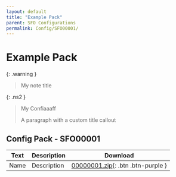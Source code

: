 ```yaml
---
layout: default
title: "Example Pack"
parent: SFO Configurations
permalink: Config/SFO00001/
---
```

# Example Pack

{: .warning }
> My note title

{: .ns2 }
> My Confiaaaff
>
> A paragraph with a custom title callout

## Config Pack - SFO00001

| Text | Description | Download |
|------|----------|:-------------:|
| Name | Description | [00000001.zip](00000001.zip){: .btn .btn-purple } | 
 


